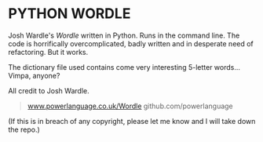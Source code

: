 # PYTHON WORDLE

Josh Wardle's *Wordle* written in Python. Runs in the command line. The code is horrifically overcomplicated, badly written and in desperate need of refactoring. But it works.

The dictionary file used contains come very interesting 5-letter words... Vimpa, anyone?

All credit to Josh Wardle.
> www.powerlanguage.co.uk/Wordle
> github.com/powerlanguage

(If this is in breach of any copyright, please let me know and I will take down the repo.)
